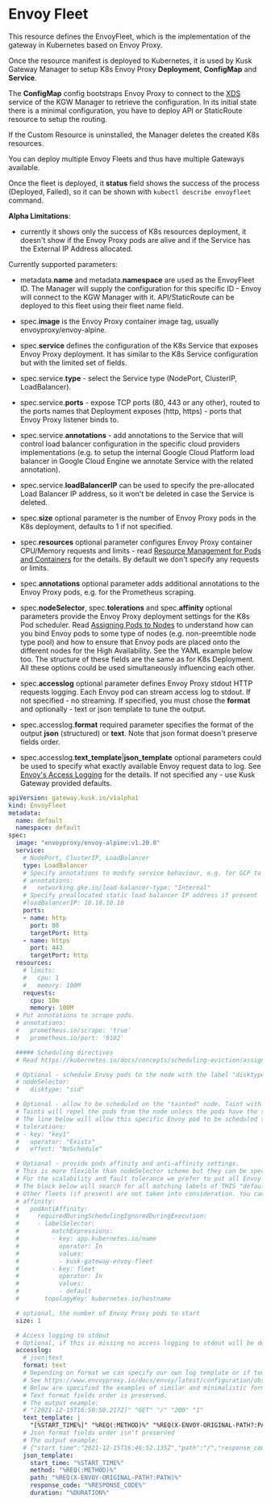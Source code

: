 # Envoy Fleet

This resource defines the EnvoyFleet, which is the implementation of the gateway in Kubernetes based on Envoy Proxy.

Once the resource manifest is deployed to Kubernetes, it is used by Kusk Gateway Manager to setup K8s Envoy Proxy **Deployment**, **ConfigMap** and **Service**.

The **ConfigMap** config bootstraps Envoy Proxy to connect to the [XDS](https://www.envoyproxy.io/docs/envoy/latest/api-docs/xds_protocol) service of the KGW Manager to retrieve the configuration.
In its initial state there is a minimal configuration, you have to deploy API or StaticRoute resource to setup the routing.

If the Custom Resource is uninstalled, the Manager deletes the created K8s resources.

You can deploy multiple Envoy Fleets and thus have multiple Gateways available.

Once the fleet is deployed, it **status** field shows the success of the process (Deployed, Failed), so it can be shown with ```kubectl describe envoyfleet``` command.

**Alpha Limitations**:

* currently it shows only the success of K8s resources deployment, it doesn't show if the Envoy Proxy pods are alive and if the Service has the External IP Address allocated.

Currently supported parameters:

* metadata.**name** and metadata.**namespace** are used as the EnvoyFleet ID. The Manager will supply the configuration for this specific ID - Envoy will connect to the KGW Manager with it. API/StaticRoute can be deployed to this fleet using their fleet name field.

* spec.**image** is the Envoy Proxy container image tag, usually envoyproxy/envoy-alpine.

* spec.**service** defines the configuration of the K8s Service that exposes Envoy Proxy deployment. It has similar to the K8s Service configuration but with the limited set of fields.
* spec.service.**type** - select the Service type (NodePort, ClusterIP, LoadBalancer).
* spec.service.**ports** - expose TCP ports (80, 443 or any other), routed to the ports names that Deployment exposes (http, https) - ports that Envoy Proxy listener binds to.
* spec.service.**annotations** - add annotations to the Service that will control load balancer configuration in the specific cloud providers implementations (e.g. to setup the internal Google Cloud Platform load balancer in Google Cloud Engine we annotate Service with the related annotation).
* spec.service.**loadBalancerIP** can be used to specify the pre-allocated Load Balancer IP address, so it won't be deleted in case the Service is deleted.

* spec.**size** optional parameter is the number of Envoy Proxy pods in the K8s deployment, defaults to 1 if not specified.

* spec.**resources** optional parameter configures Envoy Proxy container CPU/Memory requests and limits - read [Resource Management for Pods and Containers](https://kubernetes.io/docs/concepts/configuration/manage-resources-containers/) for the details. By default we don't specify any requests or limits.

* spec.**annotations** optional parameter adds additional annotations to the Envoy Proxy pods, e.g. for the Prometheus scraping.

* spec.**nodeSelector**, spec.**tolerations** and spec.**affinity** optional parameters provide the Envoy Proxy deployment settings for the K8s Pod scheduler. Read [Assigning Pods to Nodes](https://kubernetes.io/docs/concepts/scheduling-eviction/assign-pod-node/) to understand how can you bind Envoy pods to some type of nodes (e.g. non-preemtible node type pool) and how to ensure that Envoy pods are placed onto the different nodes for the High Availability. See the YAML example below too. The structure of these fields are the same as for K8s Deployment. All these options could be used simultaneously influencing each other.

* spec.**accesslog** optional parameter defines Envoy Proxy stdout HTTP requests logging. Each Envoy pod can stream access log to stdout. If not specified - no streaming. If specified, you must chose the **format** and optionally - text or json template to tune the output.
* spec.accesslog.**format** required parameter specifies the format of the output **json** (structured) or **text**. Note that json format doesn't preserve fields order.
* spec.accesslog.**text_template**|**json_template** optional parameters could be used to specify what exactly available Envoy request data to log. See [Envoy's Access Logging](https://www.envoyproxy.io/docs/envoy/latest/configuration/observability/access_log/usage#config-access-log-format-strings) for the details. If not specified any - use Kusk Gateway provided defaults.

```yaml EnvoyFleet.yaml
apiVersion: gateway.kusk.io/v1alpha1
kind: EnvoyFleet
metadata:
  name: default
  namespace: default
spec:
  image: "envoyproxy/envoy-alpine:v1.20.0"
  service:
    # NodePort, ClusterIP, LoadBalancer
    type: LoadBalancer
    # Specify annotations to modify service behaviour, e.g. for GCP to create internal load balancer:
    # annotations:
    #   networking.gke.io/load-balancer-type: "Internal"
    # Specify preallocated static load balancer IP address if present
    #loadBalancerIP: 10.10.10.10
    ports:
    - name: http
      port: 80
      targetPort: http
    - name: https
      port: 443
      targetPort: http
  resources:
    # limits:
    #   cpu: 1
    #   memory: 100M
    requests:
      cpu: 10m
      memory: 100M
  # Put annotations to scrape pods.
  # annotations:
  #   prometheus.io/scrape: 'true'
  #   prometheus.io/port: '9102'

  ##### Scheduling directives
  # Read https://kubernetes.io/docs/concepts/scheduling-eviction/assign-pod-node/ for the details.

  # Optional - schedule Envoy pods to the node with the label "disktype=ssd".
  # nodeSelector:
  #   disktype: "ssd"

  # Optional - allow to be scheduled on the "tainted" node. Taint with "kubectl taint nodes node1 key1=value1:NoSchedule".
  # Taints will repel the pods from the node unless the pods have the specific toleration.
  # The line below will allow this specific Envoy pod to be scheduled there (but scheduler decideds where to put it anyway).
  # tolerations:
  # - key: "key1"
  #   operator: "Exists"
  #   effect: "NoSchedule"

  # Optional - provide pods affinity and anti-affinity settings.
  # This is more flexible than nodeSelector scheme but they can be specified together.
  # For the scalability and fault tolerance we prefer to put all Envoy pods onto different nodes - in a case one node fails we survive on others.
  # The block below will search for all matching labels of THIS "default" envoy fleet pods and will try to schedule pods onto different nodes.
  # Other fleets (if present) are not taken into consideration. You can specify nodeAffinity and podAffinity as well.
  # affinity:
  #   podAntiAffinity:
  #     requiredDuringSchedulingIgnoredDuringExecution:
  #     - labelSelector:
  #         matchExpressions:
  #         - key: app.kubernetes.io/name
  #           operator: In
  #           values:
  #           - kusk-gateway-envoy-fleet
  #         - key: fleet
  #           operator: In
  #           values:
  #           - default
  #       topologyKey: kubernetes.io/hostname

  # optional, the number of Envoy Proxy pods to start
  size: 1

  # Access logging to stdout
  # Optional, if this is missing no access logging to stdout will be done
  accesslog:
    # json|text
    format: text
    # Depending on format we can specify our own log template or if template is not specified - default Kusk Gateway will be used.
    # See https://www.envoyproxy.io/docs/envoy/latest/configuration/observability/access_log/usage#config-access-log-format-strings for the details.
    # Below are specified the examples of similar and minimalistic formats for both text and json format types.
    # Text format fields order is preserved.
    # The output example:
    # "[2021-12-15T16:50:50.217Z]" "GET" "/" "200" "1"
    text_template: |
      "[%START_TIME%]" "%REQ(:METHOD)%" "%REQ(X-ENVOY-ORIGINAL-PATH?:PATH)%" "%RESPONSE_CODE%" "%DURATION%"
    # Json format fields order isn't preserved
    # The output example:
    # {"start_time":"2021-12-15T16:46:52.135Z","path":"/","response_code":200,"method":"GET","duration":1}
    json_template:
      start_time: "%START_TIME%"
      method: "%REQ(:METHOD)%"
      path: "%REQ(X-ENVOY-ORIGINAL-PATH?:PATH)%"
      response_code: "%RESPONSE_CODE%"
      duration: "%DURATION%"
```
